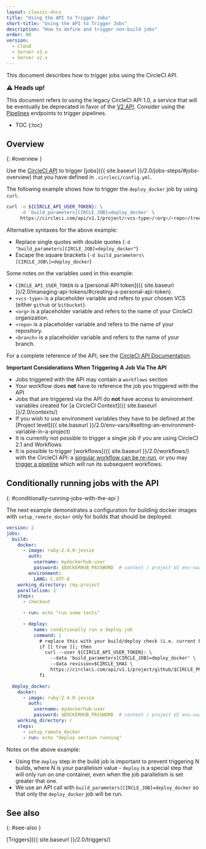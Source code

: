 ```yaml
---
layout: classic-docs
title: "Using the API to Trigger Jobs"
short-title: "Using the API to Trigger Jobs"
description: "How to define and trigger non-build jobs"
order: 80
version:
  - Cloud
  - Server v3.x
  - Server v2.x
---
```



This document describes how to trigger jobs using the CircleCI API.

<div class="alert alert-warning" role="alert">
  <p><span style="font-size: 115%; font-weight: bold;">⚠️ Heads up!</span></p>
  <span> This document refers to using the legacy CircleCI API 1.0, a service that will be eventually be deprecated in favor of the <a href="https://circleci.com/docs/api/v2/">V2 API</a>. Consider using the <a href="https://circleci.com/docs/api/v2/#trigger-a-new-pipeline">Pipelines</a> endpoints to trigger pipelines.</span>
</div>

* TOC
{:toc}

## Overview
{: #overview }

Use the [CircleCI API](https://circleci.com/docs/api/v1/#trigger-a-new-job) to trigger [jobs]({{ site.baseurl }}/2.0/jobs-steps/#jobs-overview) that you have defined in `.circleci/config.yml`.

The following example shows how to trigger the `deploy_docker` job by using `curl`.

```bash
curl -u ${CIRCLE_API_USER_TOKEN}: \
     -d 'build_parameters[CIRCLE_JOB]=deploy_docker' \
     https://circleci.com/api/v1.1/project/<vcs-type>/<org>/<repo>/tree/<branch>
```

Alternative syntaxes for the above example:
- Replace single quotes with double quotes (`-d "build_parameters[CIRCLE_JOB]=deploy_docker"`)
- Escape the square brackets (`-d build_parameters\[CIRCLE_JOB\]=deploy_docker`)

Some notes on the variables used in this example:
- `CIRCLE_API_USER_TOKEN` is a [personal API token]({{ site.baseurl }}/2.0/managing-api-tokens/#creating-a-personal-api-token).
- `<vcs-type>` is a placeholder variable and refers to your chosen VCS (either `github` or `bitbucket`).
- `<org>` is a placeholder variable and refers to the name of your CircleCI organization.
- `<repo>` is a placeholder variable and refers to the name of your repository.
- `<branch>` is a placeholder variable and refers to the name of your branch.

For a complete reference of the API, see the [CircleCI API Documentation](https://circleci.com/docs/api/v2/#section=reference).

**Important Considerations When Triggering A Job Via The API**

- Jobs triggered with the API may contain a `workflows` section
- Your workflow does **not** have to reference the job you triggered with the API
- Jobs that are triggered via the API do **not** have access to environment variables created for [a CircleCI Context]({{ site.baseurl }}/2.0/contexts/)
- If you wish to use environment variables they have to be defined at the [Project level]({{ site.baseurl }}/2.0/env-vars/#setting-an-environment-variable-in-a-project)
- It is currently not possible to trigger a single job if you are using CircleCI 2.1 and Workflows
- It is possible to trigger [workflows]({{ site.baseurl }}/2.0/workflows/) with the CircleCI API: a [singular workflow can be re-run](https://circleci.com/docs/api/v2/#rerun-a-workflow), or you may [trigger a pipeline](https://circleci.com/docs/api/v2/#trigger-a-new-pipeline) which will run its subsequent workflows.

## Conditionally running jobs with the API
{: #conditionally-running-jobs-with-the-api }

The next example demonstrates a configuration for building docker images with `setup_remote_docker` only for builds that should be deployed.

```yaml
version: 2
jobs:
  build:
    docker:
      - image: ruby:2.4.0-jessie
        auth:
          username: mydockerhub-user
          password: $DOCKERHUB_PASSWORD  # context / project UI env-var reference
        environment:
          LANG: C.UTF-8
    working_directory: /my-project
    parallelism: 2
    steps:
      - checkout

      - run: echo "run some tests"

      - deploy:
          name: conditionally run a deploy job
          command: |
            # replace this with your build/deploy check (i.e. current branch is "release")
            if [[ true ]]; then
              curl --user ${CIRCLE_API_USER_TOKEN}: \
                --data 'build_parameters[CIRCLE_JOB]=deploy_docker' \
                --data revision=$CIRCLE_SHA1 \
                https://circleci.com/api/v1.1/project/github/$CIRCLE_PROJECT_USERNAME/$CIRCLE_PROJECT_REPONAME/tree/$CIRCLE_BRANCH
            fi

  deploy_docker:
    docker:
      - image: ruby:2.4.0-jessie
        auth:
          username: mydockerhub-user
          password: $DOCKERHUB_PASSWORD  # context / project UI env-var reference
    working_directory: /
    steps:
      - setup_remote_docker
      - run: echo "deploy section running"
```

Notes on the above example:

- Using the `deploy` step in the build job is important to prevent triggering N builds, where N is your parallelism value - `deploy` is a special step that will only run on one container, even when the job parallelism is set greater that one.
- We use an API call with `build_parameters[CIRCLE_JOB]=deploy_docker` so that only the `deploy_docker` job will be run.

## See also
{: #see-also }

[Triggers]({{ site.baseurl }}/2.0/triggers/)
